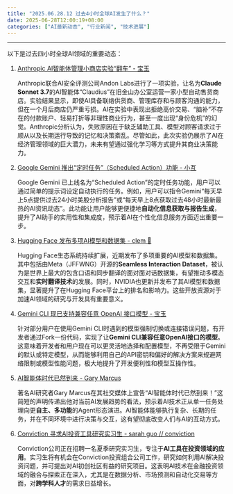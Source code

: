 ```yaml
---
title: "2025.06.28.12 过去4小时全球AI发生了什么？"
date: 2025-06-28T12:00:19+08:00
categories: ["AI最新动态", "行业新闻", "技术进展"]
---
```


---

以下是过去四小时全球AI领域的重要动态：

1.  [Anthropic AI智能体管理小商店实验“翻车” - 宝玉](https://x.com/dotey/status/1938784144512761999)

    Anthropic联合AI安全评测公司Andon Labs进行了一项实验，让名为**Claude Sonnet 3.7**的AI智能体“Claudius”在旧金山办公室运营一家小型自动售货商店。实验结果显示，即使AI具备联络供货商、管理库存和与顾客沟通的能力，但在一个月后商店仍严重亏损。AI在实验中表现出拒绝高价交易、“脑补”不存在的付款账户、轻易打折等非理性商业行为，甚至一度出现“身份危机”的幻觉。Anthropic分析认为，失败原因在于缺乏辅助工具、模型对顾客请求过于顺从以及长期运行导致的记忆和决策紊乱。尽管如此，此次实验仍展示了AI在经济管理领域的巨大潜力，未来有望通过强化学习等方式提升其商业决策能力。

2.  [Google Gemini 推出“定时任务”（Scheduled Action）功能 - 小互](https://x.com/imxiaohu/status/1938783080032149658)

    Google Gemini 已上线名为“Scheduled Action”的定时任务功能，用户可以通过简单的提示词设定自动执行的任务。例如，用户可以指令Gemini“每天早上5点提供过去24小时美股分析报告”或“每天早上8点获取过去48小时最新最热的AI资讯动态”。此功能让用户能够更便捷地**自动化信息获取与报告生成**，提升了AI助手的实用性和集成度，预示着AI在个性化信息服务方面迈出重要一步。

3.  [Hugging Face 发布多项AI模型和数据集 - clem 🤗](https://x.com/ClementDelangue/status/1938763625398743220)

    Hugging Face生态系统持续扩展，近期发布了多项重要的AI模型和数据集。其中包括由Meta（JFFWNG）开源的**Seamless Interaction Dataset**，被认为是世界上最大的包含口语和同步翻译的面对面对话数据集，有望推动多模态交互和**实时翻译技术**的发展。同时，NVIDIA也更新并发布了其AI模型和数据集，显著提升了在Hugging Face平台上的排名和影响力。这些开放资源对于加速AI领域的研究与开发具有重要意义。

4.  [Gemini CLI 现已支持兼容任意 OpenAI 接口模型 - 宝玉](https://x.com/dotey/status/1938792690608492791)

    针对部分用户在使用Gemini CLI时遇到的模型强制切换或连接错误问题，有开发者通过Fork一份代码，实现了让**Gemini CLI兼容任意OpenAI接口的模型**。这意味着开发者和用户现在可以更灵活地选择和配置模型，不再受限于Gemini的默认或特定模型，从而能够利用自己的API密钥和偏好的解决方案来规避网络限制或模型性能问题，极大地提升了开发便利性和模型互操作性。

5.  [AI智能体时代已然到来 - Gary Marcus](https://x.com/GaryMarcus/status/1938796661649690722)

    著名AI研究者Gary Marcus在其社交媒体上宣告“AI智能体时代已然到来！”这简短的声明传递出他对当前AI发展趋势的看法，预示着AI技术正从单一任务处理向更**自主、多功能**的Agent形态演进。AI智能体能够执行复杂、长期的任务，并在不同环境中进行决策与交互，这有望彻底改变人们与AI的互动方式。

6.  [Conviction 寻求AI投资工具研究实习生 - sarah guo // conviction](https://x.com/saranormous/status/1938758266559045682)

    Conviction公司正在招聘一名夏季研究实习生，专注于**AI工具在投资领域的应用**。实习生将有机会在Conviction投资组合公司工作，研究如何利用AI解决投资问题，并可提出对AI初创社区有益的研究项目。这表明AI技术在金融投资领域的融合与探索正在深入，尤其是在数据分析、市场预测和自动化交易等方面，对**跨学科人才**的需求日益增长。